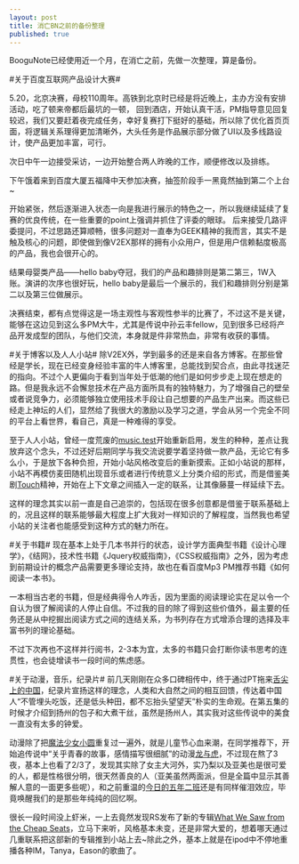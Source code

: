 ```yaml
---
layout: post
title: 消亡BN之前的备份整理
published: true
---
```


BooguNote已经使用近一个月，在消亡之前，先做一次整理，算是备份。

\#关于百度互联网产品设计大赛\#

5.20，北京决赛，母校110周年。高铁到北京时已经是将近晚上，主办方没有安排活动，吃了顿来帝都后最坑的一顿， 回到酒店，开始认真干活，PM指导意见回复较迟，我们又要赶着夜完成任务，幸好复赛打下挺好的基础，所以除了优化首页页面，将逻辑关系理得更加清晰外，大头任务是作品展示部分做了UI以及多线路设计，使产品更加丰富，可行。

次日中午一边接受采访，一边开始整合两人昨晚的工作，顺便修改以及排练。

下午饿着来到百度大厦五福降中天参加决赛，抽签阶段手一黑竟然抽到第二个上台\~

开始紧张，然后逐渐进入状态一向是我进行展示的特色之一，所以我继续延续了复赛的优良传统，在一些重要的point上强调并抓住了评委的眼球。 后来接受几路评委提问，不过思路还算顺畅，很多问题对一直奉为GEEK精神的我而言，其实不是触及核心的问题，即使做到像V2EX那样的拥有小众用户，但是用户信赖黏度极高的产品，我也会很开心的。

结果母婴类产品——hello baby夺冠，我们的产品和趣排则是第二第三，1W入账。演讲的次序也很好玩，hello baby是最后一个展示的，我们和趣排则分别是第二以及第三位做展示。

决赛结束，都有点觉得这是一场主观性与客观性参半的比赛了，不过这不是关键，能够在这边见到这么多PM大牛，尤其是传说中孙云丰fellow，见到很多已经将产品开发成型的团队，与他们交流，本身就是件非常热血，非常有收获的事情。

\#关于博客以及人人小站\# 除V2EX外，学到最多的还是来自各方博客。在那些曾经是学长，现在已经变身经验丰富的牛人博客里，总能找到契合点，由此寻找迷茫的指向。不过个人更偏向于看到当年处于低潮的他们是如何步步走上现在想走的路。但是我永远不会懈怠技术在产品方面所具有的独特魅力，为了增强自己的壁垒或者说竞争力，必须能够独立使用技术手段让自己想要的产品生产出来。而这些已经走上神坛的人们，显然给了我很大的激励以及学习之道，学会从另一个完全不同的平台上看世界，看自己，真是一种难得的享受。

至于人人小站，曾经一度荒废的[music.test](http://zhan.renren.com/musictest?from=unknown)开始重新启用，发生的种种，差点让我放弃这个念头，不过还好后期同学与我交流说要学着坚持做一款产品，无论它有多么小，于是放下各种负担，开始小站风格改变后的重新摸索。正如小站说的那样，小站不再模仿麦田随机出现音乐或者进行传统意义上分类介绍的形式，而是借鉴美剧[Touch](http://movie.douban.com/subject/5966507/)精神，开始在上下文章之间插入一定的联系，让其像藤蔓一样延续下去。

这样的理念其实以前一直是自己追崇的，包括现在很多创意都是借鉴于联系基础上的，况且这样的联系能够最大程度上扩大我对一样知识的了解程度，当然我也希望小站的关注者也能感受到这种方式的魅力所在。

\#关于书籍\# 现在基本上处于几本书并行的状态，设计学方面典型书籍《设计心理学》，《结网》，技术性书籍《Jquery权威指南》，《CSS权威指南》之外，因为考虑到前期设计的概念产品需要更多理论支持，故也在看百度Mp3 PM推荐书籍《如何阅读一本书》。

一本相当古老的书籍，但是经典得令人咋舌，因为里面的阅读理论实在足以令一个自认为很了解阅读的人停止自信。不过我的目的除了得到这些价值外，最主要的任务还是从中挖掘出阅读方式之间的连结关系，为书列存在方式增添合理的选择及丰富书列的理论基础。

不过下次再也不这样并行阅书，2-3本为宜，太多的书籍只会打断你读书思考的连贯性，也会徒增读书一段时间的焦虑感。

\#关于动漫，音乐，纪录片\# 前几天刚刚在众多口碑相传中，终于通过PT拖来[舌尖上的中国](http://movie.douban.com/subject/10606004/)，纪录片宣扬这样的理念，人类和大自然之间的相互回馈，传达着中国人“不管埋头吃饭，还是低头种田，都不忘抬头望望天”朴实的生命观。在第五集的时候才介绍到扬州的包子和大煮干丝，虽然是扬州人，其实我对这些传说中的美食一直没有太多的钟爱。

动漫除了把[魔法少女小圆](http://movie.douban.com/subject/5349275/)重复过一遍外，就是儿童节心血来潮，在同学推荐下，开始追传说中“关乎青春的故事，感情描写很细腻”的动漫[龙与虎](http://movie.douban.com/subject/3184594/)，不过现在熬了3夜，基本上也看了2/3了，发现其实除了女主大河外，实乃梨以及亚美也是很可爱的人，都是性格很分明，很天然善良的人（亚美虽然两面派，但是全篇中显示其善解人意的一面更多些呢），和之前重温的[今日的五年二班](http://movie.douban.com/subject/3199461/)还是有同样催泪效应，毕竟唤醒我们的是那些年纯纯的回忆啊。

很长一段时间没上虾米，一上去竟然发现RS发布了新的专辑[What We Saw from the Cheap Seats](http://www.xiami.com/album/502977)，立马下来听，风格基本未变，还是非常大爱的，想着哪天通过几重联系把这部新的专辑推到小站上去\~除此之外，基本上就是在ipod中不停地重播各种IM，Tanya，Eason的歌曲了。
